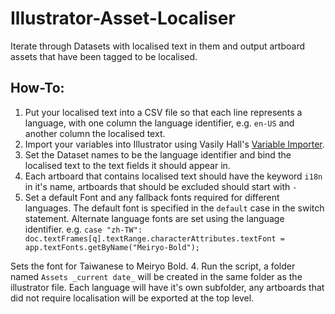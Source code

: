 # Illustrator-Asset-Localiser
Iterate through Datasets with localised text in them and output artboard assets that have been tagged to be localised.

## How-To:
1. Put your localised text into a CSV file so that each line represents a language, with one column the language identifier, e.g. `en-US` and another column the localised text.
2. Import your variables into Illustrator using Vasily Hall's [Variable Importer](https://github.com/Silly-V/Adobe-Illustrator/blob/master/Variable%20Importer/VariableImporter.jsx).
3. Set the Dataset names to be the language identifier and bind the localised text to the text fields it should appear in.
2. Each artboard that contains localised text should have the keyword `i18n` in it's name, artboards that should be excluded should start with `-`
3. Set a default Font and any fallback fonts required for different languages. The default font is specified in the `default` case in the switch statement. Alternate language fonts are set using the language identifier.
e.g.
 `case "zh-TW":
          doc.textFrames[q].textRange.characterAttributes.textFont = app.textFonts.getByName("Meiryo-Bold");`

Sets the font for Taiwanese to Meiryo Bold.
4. Run the script, a folder named `Assets _current date_` will be created in the same folder as the illustrator file. Each language will have it's own subfolder, any artboards that did not require localisation will be exported at the top level.
